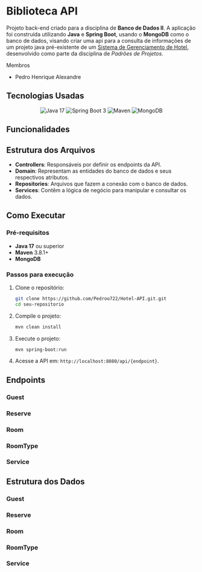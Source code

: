 # Biblioteca API

Projeto back-end criado para a disciplina de **Banco de Dados II**. A aplicação foi construída utilizando **Java** e **Spring Boot**, usando o **MongoDB** como o banco de dados, visando criar uma api para a consulta de informações de um projeto java pré-existente de um [Sistema de Gerenciamento de Hotel](https://github.com/Pedroo722/Hotel_PP/), desenvolvido como parte da disciplina de *Padrões de Projetos*.

Membros 
- Pedro Henrique Alexandre

## Tecnologias Usadas

<div align="center">

![Java 17](https://img.shields.io/badge/Java-ED8B00?style=for-the-badge&logo=openjdk&logoColor=white)
![Spring Boot 3](https://img.shields.io/badge/Spring-6DB33F?style=for-the-badge&logo=spring&logoColor=white)
![Maven](https://img.shields.io/badge/Maven-C71A36?style=for-the-badge&logo=apache-maven&logoColor=white)
![MongoDB](https://img.shields.io/badge/MongoDB-%234ea94b.svg?style=for-the-badge&logo=mongodb&logoColor=white)

</div>

## Funcionalidades



## Estrutura dos Arquivos

- **Controllers**: Responsáveis por definir os endpoints da API.
- **Domain**: Representam as entidades do banco de dados e seus respectivos atributos.
- **Repositories**: Arquivos que fazem a conexão com o banco de dados.
- **Services**: Contêm a lógica de negócio para manipular e consultar os dados.

## Como Executar
### Pré-requisitos

- **Java 17** ou superior
- **Maven** 3.8.1+
- **MongoDB**

### Passos para execução

1. Clone o repositório:
   ```bash
   git clone https://github.com/Pedroo722/Hotel-API.git.git
   cd seu-repositorio
   ```

2. Compile o projeto:
   ```bash
   mvn clean install
   ```

3. Execute o projeto:
   ```bash
   mvn spring-boot:run
   ```

4. Acesse a API em: `http://localhost:8080/api/{endpoint}`.

## Endpoints
### Guest
### Reserve
### Room
### RoomType
### Service

## Estrutura dos Dados
### Guest
### Reserve
### Room
### RoomType
### Service